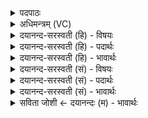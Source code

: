 <details><summary>पदपाठः</summary>

कति॑। अ॒स्य॒। वि॒ष्ठाः। वि॒स्था इति॑ वि॒ऽस्थाः। कति॑। अ॒क्षरा॑णि। कति॑। होमा॑सः। क॒ति॒धा। समि॑द्ध॒ इति॒ सम्ऽइ॑द्धः। य॒ज्ञस्य॑। त्वा॒। वि॒दथा॑। पृ॒च्छ॒म्। अत्र॑। कति॑। होता॑रः। ऋ॒तु॒श इत्यृ॑तु॒ऽशः। य॒ज॒न्ति॒। ५७।
</details>

<details><summary>अधिमन्त्रम् (VC)</summary>

- प्रष्टा देवता
- प्रजापतिर्ऋषिः
- निचृत त्रिष्टुप्
- धैवतः
</details>

<details><summary>दयानन्द-सरस्वती (हि) - विषयः</summary>

फिर भी अगले मन्त्र में प्रश्न कहते हैं ॥
</details>

<details><summary>दयानन्द-सरस्वती (हि) - पदार्थः</summary>

पदार्थान्वयभाषाः -  हे विद्वन् ! (अस्य) इस (यज्ञस्य) संयोग से उत्पन्न हुए संसाररूप यज्ञ के (कति) कितने (विष्ठाः) विशेष कर संसाररूप यज्ञ जिनमें स्थित हो वे (कति) कितने इस के (अक्षराणि) जलादि साधन (कति) कितने (होमासः) देने-लेने योग्य पदार्थ (कतिधा) कितने प्रकारों से (समिद्धः) ज्ञानादि के प्रकाशक पदार्थ समिधरूप (कति) कितने (होतारः) होता अर्थात् देने-लेने आदि व्यवहार के कर्त्ता (ऋतुशः) वसन्तादि प्रत्येक ऋतु में (यजन्ति) सङ्गम करते हैं, इस प्रकार (अत्र) इस विषय में (विदथा) विज्ञानों को (त्वा) आप से मैं (पृच्छम्) पूछता हूँ ॥५७ ॥
</details>

<details><summary>दयानन्द-सरस्वती (हि) - भावार्थः</summary>

भावार्थभाषाः -  यह जगत् कहाँ स्थित है? कितने इसकी उत्पत्ति के साधन? कितने व्यापार के योग्य वस्तु? कितने प्रकार का ज्ञानादि प्रकाशक वस्तु? और कितने व्यवहार करने हारे हैं? इन पाँच प्रश्नों के उत्तर अगले मन्त्र में जान लेना चाहिये ॥५७ ॥
</details>

<details><summary>दयानन्द-सरस्वती (सं) - विषयः</summary>

पुनः प्रश्नानाह ॥
</details>

<details><summary>दयानन्द-सरस्वती (सं) - पदार्थः</summary>

पदार्थान्वयभाषाः -  हे विद्वन्नस्य यज्ञस्य कति विष्ठाः? कत्यक्षराणि? कति होमासः? कतिधा समिद्धः? कति होतार ऋतुशो यजन्तीत्यत्र विषये विदथा त्वाऽहं पृच्छम् ॥५७ ॥
</details>

<details><summary>दयानन्द-सरस्वती (सं) - भावार्थः</summary>

भावार्थभाषाः -  इदं जगत्क्व तिष्ठति? कत्यस्य निर्माणसाधनानि? कति व्यापारयोग्यानि? कतिविधं ज्ञानादिप्रकाशकम्? कति व्यवहर्त्तार? इति पञ्च प्रश्नास्तेषामुत्तराण्युत्तरत्र वेद्यानि ॥५७ ॥
</details>

<details><summary>सविता जोशी ← दयानन्दः (म) - भावार्थः</summary>

भावार्थभाषाः -  या जगतरूपी यज्ञाचा आधार कुठे स्थित असतो? त्याच्या उत्पत्तीची साधने कोणती? देवाण घेवाणाच्या वस्तू कोणत्या? ज्ञानाचा प्रसार करणाऱ्या वस्तू कोणत्या? व त्यांचा व्यवहार करणारे कोण? या प्रश्नांची उत्तरे पुढील मंत्रातून जाणावी.
</details>